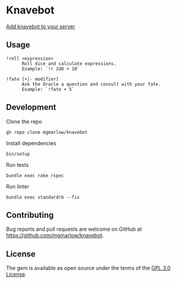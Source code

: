 # Knavebot

[Add knavebot to your server](https://discord.com/oauth2/authorize?client_id=777590604459671562&scope=bot&permissions=514112)

## Usage

```
!roll <expression>
      Roll dice and calculate expressions.
      Example: `!r 2d8 + 10`

!fate [+|- modifier]
      Ask the Oracle a question and consult with your fate.
      Example: `!fate + 5`
```

## Development

Clone the repo

```
gh repo clone mgmarlow/knavebot
```

Install dependencies

```
bin/setup
```

Run tests

```
bundle exec rake rspec
```

Run linter

```
bundle exec standardrb --fix
```

## Contributing

Bug reports and pull requests are welcome on GitHub at https://github.com/mgmarlow/knavebot.


## License

The gem is available as open source under the terms of the [GPL 3.0 License](https://opensource.org/licenses/GPL-3.0).
